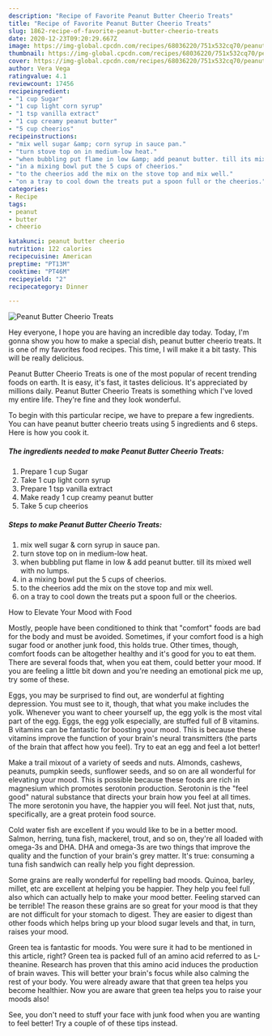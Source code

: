 ```yaml
---
description: "Recipe of Favorite Peanut Butter Cheerio Treats"
title: "Recipe of Favorite Peanut Butter Cheerio Treats"
slug: 1862-recipe-of-favorite-peanut-butter-cheerio-treats
date: 2020-12-23T09:20:29.667Z
image: https://img-global.cpcdn.com/recipes/68036220/751x532cq70/peanut-butter-cheerio-treats-recipe-main-photo.jpg
thumbnail: https://img-global.cpcdn.com/recipes/68036220/751x532cq70/peanut-butter-cheerio-treats-recipe-main-photo.jpg
cover: https://img-global.cpcdn.com/recipes/68036220/751x532cq70/peanut-butter-cheerio-treats-recipe-main-photo.jpg
author: Vera Vega
ratingvalue: 4.1
reviewcount: 17456
recipeingredient:
- "1 cup Sugar"
- "1 cup light corn syrup"
- "1 tsp vanilla extract"
- "1 cup creamy peanut butter"
- "5 cup cheerios"
recipeinstructions:
- "mix well sugar &amp; corn syrup in sauce pan."
- "turn stove top on in medium-low heat."
- "when bubbling put flame in low &amp; add peanut butter. till its mixed well with no lumps."
- "in a mixing bowl put the 5 cups of cheerios."
- "to the cheerios add the mix on the stove top and mix well."
- "on a tray to cool down the treats put a spoon full or the cheerios."
categories:
- Recipe
tags:
- peanut
- butter
- cheerio

katakunci: peanut butter cheerio 
nutrition: 122 calories
recipecuisine: American
preptime: "PT13M"
cooktime: "PT46M"
recipeyield: "2"
recipecategory: Dinner

---
```



![Peanut Butter Cheerio Treats](https://img-global.cpcdn.com/recipes/68036220/751x532cq70/peanut-butter-cheerio-treats-recipe-main-photo.jpg)

Hey everyone, I hope you are having an incredible day today. Today, I'm gonna show you how to make a special dish, peanut butter cheerio treats. It is one of my favorites food recipes. This time, I will make it a bit tasty. This will be really delicious.

Peanut Butter Cheerio Treats is one of the most popular of recent trending foods on earth. It is easy, it's fast, it tastes delicious. It's appreciated by millions daily. Peanut Butter Cheerio Treats is something which I've loved my entire life. They're fine and they look wonderful.




To begin with this particular recipe, we have to prepare a few ingredients. You can have peanut butter cheerio treats using 5 ingredients and 6 steps. Here is how you cook it.

<!--inarticleads1-->

##### The ingredients needed to make Peanut Butter Cheerio Treats:

1. Prepare 1 cup Sugar
1. Take 1 cup light corn syrup
1. Prepare 1 tsp vanilla extract
1. Make ready 1 cup creamy peanut butter
1. Take 5 cup cheerios




<!--inarticleads2-->

##### Steps to make Peanut Butter Cheerio Treats:

1. mix well sugar &amp; corn syrup in sauce pan.
1. turn stove top on in medium-low heat.
1. when bubbling put flame in low &amp; add peanut butter. till its mixed well with no lumps.
1. in a mixing bowl put the 5 cups of cheerios.
1. to the cheerios add the mix on the stove top and mix well.
1. on a tray to cool down the treats put a spoon full or the cheerios.




How to Elevate Your Mood with Food


Mostly, people have been conditioned to think that "comfort" foods are bad for the body and must be avoided. Sometimes, if your comfort food is a high sugar food or another junk food, this holds true. Other times, though, comfort foods can be altogether healthy and it's good for you to eat them. There are several foods that, when you eat them, could better your mood. If you are feeling a little bit down and you're needing an emotional pick me up, try some of these.

Eggs, you may be surprised to find out, are wonderful at fighting depression. You must see to it, though, that what you make includes the yolk. Whenever you want to cheer yourself up, the egg yolk is the most vital part of the egg. Eggs, the egg yolk especially, are stuffed full of B vitamins. B vitamins can be fantastic for boosting your mood. This is because these vitamins improve the function of your brain's neural transmitters (the parts of the brain that affect how you feel). Try to eat an egg and feel a lot better!

Make a trail mixout of a variety of seeds and nuts. Almonds, cashews, peanuts, pumpkin seeds, sunflower seeds, and so on are all wonderful for elevating your mood. This is possible because these foods are rich in magnesium which promotes serotonin production. Serotonin is the "feel good" natural substance that directs your brain how you feel at all times. The more serotonin you have, the happier you will feel. Not just that, nuts, specifically, are a great protein food source.

Cold water fish are excellent if you would like to be in a better mood. Salmon, herring, tuna fish, mackerel, trout, and so on, they're all loaded with omega-3s and DHA. DHA and omega-3s are two things that improve the quality and the function of your brain's grey matter. It's true: consuming a tuna fish sandwich can really help you fight depression. 

Some grains are really wonderful for repelling bad moods. Quinoa, barley, millet, etc are excellent at helping you be happier. They help you feel full also which can actually help to make your mood better. Feeling starved can be terrible! The reason these grains are so great for your mood is that they are not difficult for your stomach to digest. They are easier to digest than other foods which helps bring up your blood sugar levels and that, in turn, raises your mood.

Green tea is fantastic for moods. You were sure it had to be mentioned in this article, right? Green tea is packed full of an amino acid referred to as L-theanine. Research has proven that this amino acid induces the production of brain waves. This will better your brain's focus while also calming the rest of your body. You were already aware that that green tea helps you become healthier. Now you are aware that green tea helps you to raise your moods also!

See, you don't need to stuff your face with junk food when you are wanting to feel better! Try  a  couple of  of  these  tips  instead.

